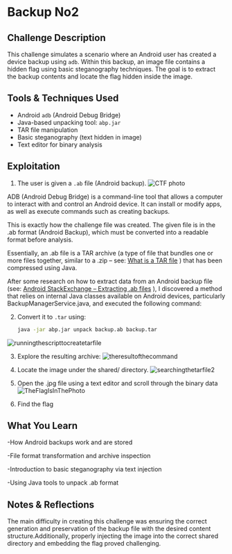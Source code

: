 # Backup No2

## Challenge Description

This challenge simulates a scenario where an Android user has created a device backup using `adb`. Within this backup, an image file contains a hidden flag using basic steganography techniques. The goal is to extract the backup contents and locate the flag hidden inside the image.

## Tools & Techniques Used

- Android `adb` (Android Debug Bridge)
- Java-based unpacking tool: `abp.jar`
- TAR file manipulation
- Basic steganography (text hidden in image)
- Text editor for binary analysis

## Exploitation

1. The user is given a `.ab` file (Android backup).
![CTF photo](https://github.com/user-attachments/assets/b8590523-55d2-4f7f-87aa-188e0f5d30fb)

ADB (Android Debug Bridge) is a command-line tool that allows a computer to interact with and control an Android device. It can install or modify apps, as well as execute commands such as creating backups.

This is exactly how the challenge file was created. The given file is in the .ab format (Android Backup), which must be converted into a readable format before analysis.

Essentially, an .ab file is a TAR archive (a type of file that bundles one or more files together, similar to a .zip – see: [What is a TAR file](https://www.lifewire.com/tar-file-2622386)
) that has been compressed using Java.

After some research on how to extract data from an Android backup file (see: [Android StackExchange – Extracting .ab files](https://android.stackexchange.com/questions/28481/how-doyou-extract-an-apps-data-from-a-full-backup-made-through-adbbackup)
), I discovered a method that relies on internal Java classes available on Android devices, particularly BackupManagerService.java, and executed the following command:


2. Convert it to `.tar` using:
   ```bash
   java -jar abp.jar unpack backup.ab backup.tar
![runningthescripttocreatetarfile](https://github.com/user-attachments/assets/4f8c1baa-108f-4556-8da0-f1a0e16b403a)

3. Explore the resulting archive:
![theresultofthecommand](https://github.com/user-attachments/assets/178bab9a-4be6-4576-814b-945ad3a4a31c)

4. Locate the image under the shared/ directory.
![searchingthetarfile2](https://github.com/user-attachments/assets/f716afa2-3b9c-47ff-bd6f-b68f0d9059b5)

5. Open the .jpg file using a text editor and scroll through the binary data
![TheFlagIsInThePhoto](https://github.com/user-attachments/assets/2213f3b5-e4af-4864-a81e-72158653b60a)

6. Find the flag

   
## What You Learn

-How Android backups work and are stored

-File format transformation and archive inspection

-Introduction to basic steganography via text injection

-Using Java tools to unpack .ab format

## Notes & Reflections

The main difficulty in creating this challenge was ensuring the correct generation and preservation of the backup file with the desired content structure.Additionally, properly injecting the image into the correct shared directory and embedding the flag proved challenging.

